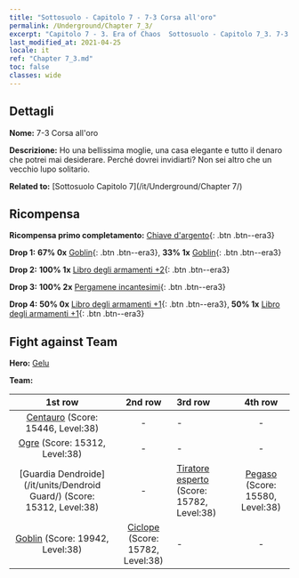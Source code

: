 ```yaml
---
title: "Sottosuolo - Capitolo 7 - 7-3 Corsa all'oro"
permalink: /Underground/Chapter 7_3/
excerpt: "Capitolo 7 - 3. Era of Chaos  Sottosuolo - Capitolo 7_3. 7-3 Corsa all'oro"
last_modified_at: 2021-04-25
locale: it
ref: "Chapter 7_3.md"
toc: false
classes: wide
---
```


## Dettagli

 **Nome:** 7-3 Corsa all'oro

 **Descrizione:** Ho una bellissima moglie, una casa elegante e tutto il denaro che potrei mai desiderare. Perché dovrei invidiarti? Non sei altro che un vecchio lupo solitario.

 **Related to:** [Sottosuolo Capitolo 7](/it/Underground/Chapter 7/)

## Ricompensa

 **Ricompensa primo completamento:** [Chiave d'argento](/ItemsIT/con_693/){: .btn .btn--era3}

 **Drop 1:** **67% 0x** [Goblin](/ItemsIT/unt_217/){: .btn .btn--era3}, **33% 1x** [Goblin](/ItemsIT/unt_217/){: .btn .btn--era3}

 **Drop 2:** **100% 1x** [Libro degli armamenti +2](/ItemsIT/mat_32/){: .btn .btn--era3}

 **Drop 3:** **100% 2x** [Pergamene incantesimi](/ItemsIT/con_694/){: .btn .btn--era3}

 **Drop 4:** **50% 0x** [Libro degli armamenti +1](/ItemsIT/mat_25/){: .btn .btn--era3}, **50% 1x** [Libro degli armamenti +1](/ItemsIT/mat_25/){: .btn .btn--era3}


## Fight against Team
 **Hero:** [Gelu](/it/heroes/Gelu/)

 **Team:**


  | 1st row | 2nd row | 3rd row | 4th row |
  |:----:|:----:|:----|:----:|
  | [Centauro](/it/units/Centaur/) (Score: 15446, Level:38)  | - | - | - |
  | [Ogre](/it/units/Ogre/) (Score: 15312, Level:38)  | - | - | - |
  | [Guardia Dendroide](/it/units/Dendroid Guard/) (Score: 15312, Level:38)  | - | [Tiratore esperto](/it/units/Sharpshooter/) (Score: 15782, Level:38)  | [Pegaso](/it/units/Pegasus/) (Score: 15580, Level:38)  |
  | [Goblin](/it/units/Goblin/) (Score: 19942, Level:38)  | [Ciclope](/it/units/Cyclops/) (Score: 15782, Level:38)  | - | - |


